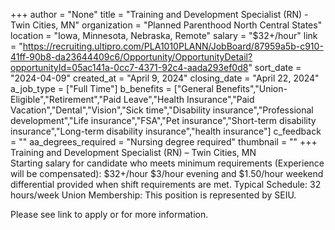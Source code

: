 +++
author = "None"
title = "Training and Development Specialist (RN) - Twin Cities, MN"
organization = "Planned Parenthood North Central States"
location = "Iowa, Minnesota, Nebraska, Remote"
salary = "$32+/hour"
link = "https://recruiting.ultipro.com/PLA1010PLANN/JobBoard/87959a5b-c910-41ff-90b8-da23644409c6/Opportunity/OpportunityDetail?opportunityId=05ac141a-0cc7-4371-92c4-aada293ef0d8"
sort_date = "2024-04-09"
created_at = "April 9, 2024"
closing_date = "April 22, 2024"
a_job_type = ["Full Time"]
b_benefits = ["General Benefits","Union-Eligible","Retirement","Paid Leave","Health Insurance","Paid Vacation","Dental","Vision","Sick time","Disability insurance","Professional development","Life insurance","FSA","Pet insurance","Short-term disability insurance","Long-term disability insurance","health insurance"]
c_feedback = ""
aa_degrees_required = "Nursing degree required"
thumbnail = ""
+++
Training and Development Specialist (RN) – Twin Cities, MN  
Starting salary for candidate who meets minimum requirements (Experience will be compensated): $32+/hour
$3/hour evening and $1.50/hour weekend differential provided when shift requirements are met.
Typical Schedule: 32 hours/week 
Union Membership: This position is represented by SEIU.

Please see link to apply or for more information. 